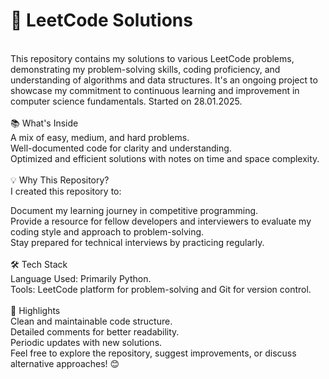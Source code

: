 <h1>🚀 LeetCode Solutions</h1> <br />
This repository contains my solutions to various LeetCode problems, demonstrating my problem-solving skills, coding proficiency, and understanding of algorithms and data structures. It's an ongoing project to showcase my commitment to continuous learning and improvement in computer science fundamentals. Started on 28.01.2025.<br />
<br />
📚 What's Inside<br />
A mix of easy, medium, and hard problems.<br />
Well-documented code for clarity and understanding.<br />
Optimized and efficient solutions with notes on time and space complexity.<br />
<br />
💡 Why This Repository?<br />
I created this repository to:<br />

Document my learning journey in competitive programming.<br />
Provide a resource for fellow developers and interviewers to evaluate my coding style and approach to problem-solving.<br />
Stay prepared for technical interviews by practicing regularly.<br />
<br />
🛠️ Tech Stack<br />
Language Used: Primarily Python.<br />
Tools: LeetCode platform for problem-solving and Git for version control.<br />
<br />
🌟 Highlights<br />
Clean and maintainable code structure.<br />
Detailed comments for better readability.<br />
Periodic updates with new solutions.<br />
Feel free to explore the repository, suggest improvements, or discuss alternative approaches! 😊<br />
